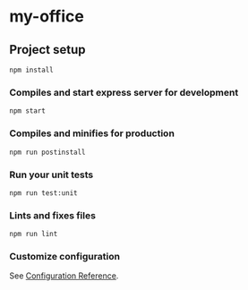 # my-office

## Project setup
```
npm install
```

### Compiles and start express server for development
```
npm start
```

### Compiles and minifies for production
```
npm run postinstall
```

### Run your unit tests
```
npm run test:unit
```

### Lints and fixes files
```
npm run lint
```

### Customize configuration
See [Configuration Reference](https://cli.vuejs.org/config/).
